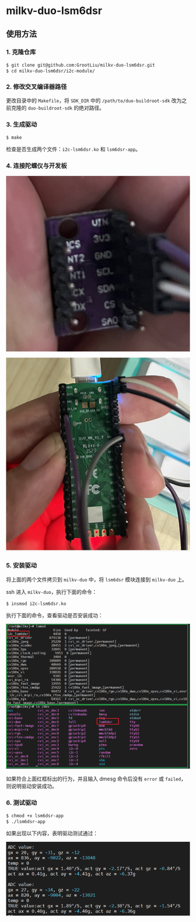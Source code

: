 # milkv-duo-lsm6dsr

## 使用方法

### 1. 克隆仓库

```shell
$ git clone git@github.com:GrootLiu/milkv-duo-lsm6dsr.git
$ cd milkv-duo-lsm6dsr/i2c-module/
```

### 2. 修改交叉编译器路径

更改目录中的 `Makefile`，将 `SDK_DIR` 中的 `/path/to/duo-buildroot-sdk` 改为之前克隆的 `duo-buildroot-sdk` 的绝对路径。

### 3. 生成驱动

```shell
$ make 
```

检查是否生成两个文件：`i2c-lsm6dsr.ko` 和 `lsm6dsr-app`。

### 4. 连接陀螺仪与开发板


![Alt text](pic/connect1.png)

![Alt text](pic/connect2.png)

### 5. 安装驱动

将上面的两个文件拷贝到 `milkv-duo` 中，将 `lsm6dsr` 模块连接到 `milkv-duo` 上。

ssh 进入 `milkv-duo`，执行下面的命令：

```shell
$ insmod i2c-lsm6dsr.ko
```
执行下面的命令，查看驱动是否安装成功：

![Alt text](pic/module&dev.png)

如果符合上面红框标出的行为，并且输入 dmesg 命令后没有 `error` 或 `failed`，则说明驱动安装成功。

### 6. 测试驱动

```shell
$ chmod +x lsm6dsr-app
$ ./lsm6dsr-app
```

如果出现以下内容，表明驱动测试通过：

![Alt text](pic//app-test-output.png)
